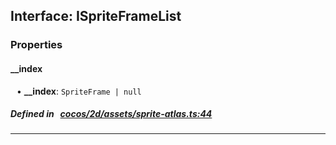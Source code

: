 ## Interface: ISpriteFrameList


### Properties


#### __index

<div style="margin-left: 10px;">


• **__index**: ``SpriteFrame | null``

</div>

##### Defined in &nbsp;   [cocos/2d/assets/sprite-atlas.ts:44](https://github.com/cocos-creator/engine/blob/c7bf6b8a9/cocos/2d/assets/sprite-atlas.ts#L44)&nbsp;
___

